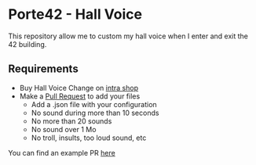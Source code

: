 # Porte42 - Hall Voice
This repository allow me to custom my hall voice when I enter and exit the 42 building.

## Requirements
- Buy Hall Voice Change on [intra shop](https://shop.intra.42.fr/)
- Make a [Pull Request](https://help.github.com/en/articles/creating-a-pull-request-from-a-fork) to add your files
  - Add a .json file with your configuration
  - No sound during more than 10 seconds
  - No more than 20 sounds
  - No sound over 1 Mo
  - No troll, insults, too loud sound, etc

You can find an example PR [here](https://github.com/42Paris/hall-voice/pull/3/files)
